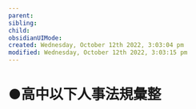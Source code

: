 ```yaml
---
parent: 
sibling: 
child: 
obsidianUIMode: 
created: Wednesday, October 12th 2022, 3:03:04 pm
modified: Wednesday, October 12th 2022, 3:03:15 pm
---
```

# ●高中以下人事法規彙整



